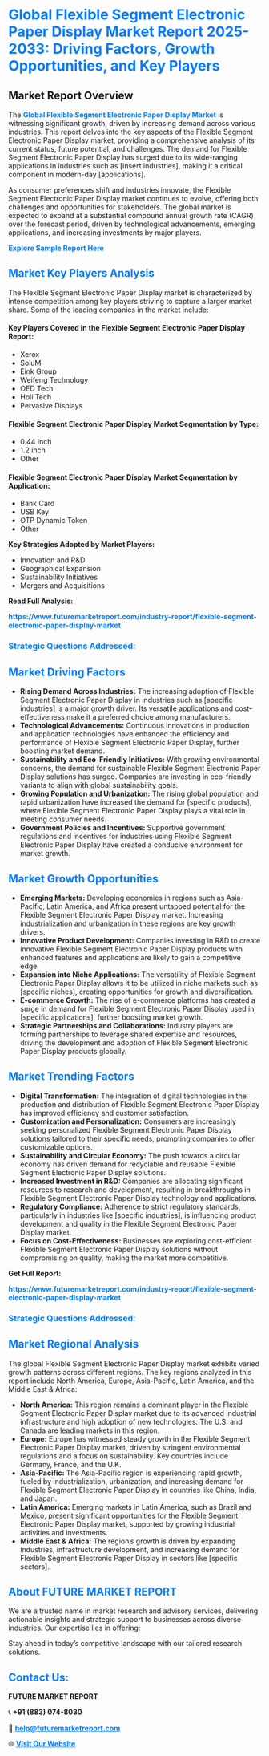 <h1 style="color: #007BFF;">Global Flexible Segment Electronic Paper Display Market Report 2025-2033: Driving Factors, Growth Opportunities, and Key Players</h1>

<section id="overview">
<h2>Market Report Overview</h2>
<p>The <a href="https://www.futuremarketreport.com/industry-report/flexible-segment-electronic-paper-display-market" style="color: #007BFF; text-decoration: none;"><strong>Global Flexible Segment Electronic Paper Display Market</strong></a> is witnessing significant growth, driven by increasing demand across various industries. This report delves into the key aspects of the Flexible Segment Electronic Paper Display market, providing a comprehensive analysis of its current status, future potential, and challenges. The demand for Flexible Segment Electronic Paper Display has surged due to its wide-ranging applications in industries such as [insert industries], making it a critical component in modern-day [applications].</p>
<p>As consumer preferences shift and industries innovate, the Flexible Segment Electronic Paper Display market continues to evolve, offering both challenges and opportunities for stakeholders. The global market is expected to expand at a substantial compound annual growth rate (CAGR) over the forecast period, driven by technological advancements, emerging applications, and increasing investments by major players.</p>
</section>

<section id="overview">
<p><a href="https://www.futuremarketreport.com/request-sample/reportId=75376" style="color: #007BFF; text-decoration: none;"><strong>Explore Sample Report Here</strong></a></p>
</section>

<section id="key-players">
<h2 style="color: #007BFF;">Market Key Players Analysis</h2>
<p>The Flexible Segment Electronic Paper Display market is characterized by intense competition among key players striving to capture a larger market share. Some of the leading companies in the market include:</p>
<h4>Key Players Covered in the Flexible Segment Electronic Paper Display Report:</h4>
<ul><li>Xerox</li><li>SoluM</li><li>Eink Group</li><li>Weifeng Technology</li><li>OED Tech</li><li>Holi Tech</li><li>Pervasive Displays</li></ul>
<h4>Flexible Segment Electronic Paper Display Market Segmentation by Type:</h4>
<ul><li>0.44 inch</li><li>1.2 inch</li><li>Other</li></ul>

<h4>Flexible Segment Electronic Paper Display Market Segmentation by Application:</h4>
<ul><li>Bank Card</li><li>USB Key</li><li>OTP Dynamic Token</li><li>Other</li></ul>
<p><strong>Key Strategies Adopted by Market Players:</strong></p>
<ul>
<li>Innovation and R&D</li>
<li>Geographical Expansion</li>
<li>Sustainability Initiatives</li>
<li>Mergers and Acquisitions</li>
</ul>
</section>

<section>
<p><strong>Read Full Analysis: </strong></p><a href="https://www.futuremarketreport.com/industry-report/flexible-segment-electronic-paper-display-market" style="color: #007BFF; text-decoration: none;"><strong>https://www.futuremarketreport.com/industry-report/flexible-segment-electronic-paper-display-market</strong></a>
<h3 style="color: #007BFF;">Strategic Questions Addressed:</h3>
</section>

<section id="driving-factors">
<h2 style="color: #007BFF;">Market Driving Factors</h2>
<ul>
<li><strong>Rising Demand Across Industries:</strong> The increasing adoption of Flexible Segment Electronic Paper Display in industries such as [specific industries] is a major growth driver. Its versatile applications and cost-effectiveness make it a preferred choice among manufacturers.</li>
<li><strong>Technological Advancements:</strong> Continuous innovations in production and application technologies have enhanced the efficiency and performance of Flexible Segment Electronic Paper Display, further boosting market demand.</li>
<li><strong>Sustainability and Eco-Friendly Initiatives:</strong> With growing environmental concerns, the demand for sustainable Flexible Segment Electronic Paper Display solutions has surged. Companies are investing in eco-friendly variants to align with global sustainability goals.</li>
<li><strong>Growing Population and Urbanization:</strong> The rising global population and rapid urbanization have increased the demand for [specific products], where Flexible Segment Electronic Paper Display plays a vital role in meeting consumer needs.</li>
<li><strong>Government Policies and Incentives:</strong> Supportive government regulations and incentives for industries using Flexible Segment Electronic Paper Display have created a conducive environment for market growth.</li>
</ul>
</section>

<section id="growth-opportunities">
<h2 style="color: #007BFF;">Market Growth Opportunities</h2>
<ul>
<li><strong>Emerging Markets:</strong> Developing economies in regions such as Asia-Pacific, Latin America, and Africa present untapped potential for the Flexible Segment Electronic Paper Display market. Increasing industrialization and urbanization in these regions are key growth drivers.</li>
<li><strong>Innovative Product Development:</strong> Companies investing in R&D to create innovative Flexible Segment Electronic Paper Display products with enhanced features and applications are likely to gain a competitive edge.</li>
<li><strong>Expansion into Niche Applications:</strong> The versatility of Flexible Segment Electronic Paper Display allows it to be utilized in niche markets such as [specific niches], creating opportunities for growth and diversification.</li>
<li><strong>E-commerce Growth:</strong> The rise of e-commerce platforms has created a surge in demand for Flexible Segment Electronic Paper Display used in [specific applications], further boosting market growth.</li>
<li><strong>Strategic Partnerships and Collaborations:</strong> Industry players are forming partnerships to leverage shared expertise and resources, driving the development and adoption of Flexible Segment Electronic Paper Display products globally.</li>
</ul>
</section>

<section id="trending-factors">
<h2 style="color: #007BFF;">Market Trending Factors</h2>
<ul>
<li><strong>Digital Transformation:</strong> The integration of digital technologies in the production and distribution of Flexible Segment Electronic Paper Display has improved efficiency and customer satisfaction.</li>
<li><strong>Customization and Personalization:</strong> Consumers are increasingly seeking personalized Flexible Segment Electronic Paper Display solutions tailored to their specific needs, prompting companies to offer customizable options.</li>
<li><strong>Sustainability and Circular Economy:</strong> The push towards a circular economy has driven demand for recyclable and reusable Flexible Segment Electronic Paper Display solutions.</li>
<li><strong>Increased Investment in R&D:</strong> Companies are allocating significant resources to research and development, resulting in breakthroughs in Flexible Segment Electronic Paper Display technology and applications.</li>
<li><strong>Regulatory Compliance:</strong> Adherence to strict regulatory standards, particularly in industries like [specific industries], is influencing product development and quality in the Flexible Segment Electronic Paper Display market.</li>
<li><strong>Focus on Cost-Effectiveness:</strong> Businesses are exploring cost-efficient Flexible Segment Electronic Paper Display solutions without compromising on quality, making the market more competitive.</li>
</ul>
</section>

<section>
<p><strong>Get Full Report: </strong></p><a href="https://www.futuremarketreport.com/industry-report/flexible-segment-electronic-paper-display-market" style="color: #007BFF; text-decoration: none;"><strong>https://www.futuremarketreport.com/industry-report/flexible-segment-electronic-paper-display-market</strong></a>
<h3 style="color: #007BFF;">Strategic Questions Addressed:</h3>
</section>


<section id="regional-analysis">
<h2 style="color: #007BFF;">Market Regional Analysis</h2>
<p>The global Flexible Segment Electronic Paper Display market exhibits varied growth patterns across different regions. The key regions analyzed in this report include North America, Europe, Asia-Pacific, Latin America, and the Middle East & Africa:</p>
<ul>
<li><strong>North America:</strong> This region remains a dominant player in the Flexible Segment Electronic Paper Display market due to its advanced industrial infrastructure and high adoption of new technologies. The U.S. and Canada are leading markets in this region.</li>
<li><strong>Europe:</strong> Europe has witnessed steady growth in the Flexible Segment Electronic Paper Display market, driven by stringent environmental regulations and a focus on sustainability. Key countries include Germany, France, and the U.K.</li>
<li><strong>Asia-Pacific:</strong> The Asia-Pacific region is experiencing rapid growth, fueled by industrialization, urbanization, and increasing demand for Flexible Segment Electronic Paper Display in countries like China, India, and Japan.</li>
<li><strong>Latin America:</strong> Emerging markets in Latin America, such as Brazil and Mexico, present significant opportunities for the Flexible Segment Electronic Paper Display market, supported by growing industrial activities and investments.</li>
<li><strong>Middle East & Africa:</strong> The region’s growth is driven by expanding industries, infrastructure development, and increasing demand for Flexible Segment Electronic Paper Display in sectors like [specific sectors].</li>
</ul>
</section>

<footer>
<h2 style="color: #007BFF;">About FUTURE MARKET REPORT</h2>
<p>We are a trusted name in market research and advisory services, delivering actionable insights and strategic support to businesses across diverse industries. Our expertise lies in offering:</p>

<p>Stay ahead in today’s competitive landscape with our tailored research solutions.</p>

<h2 style="color: #007BFF;">Contact Us:</h2>
<p><strong>FUTURE MARKET REPORT</strong></p>
<p>📞 <strong>+91 (883) 074-8030</strong></p>
<p>📧 <strong><a href="mailto:help@futuremarketreport.com" style="color: #007BFF;">help@futuremarketreport.com</a></strong></p>
<p>🌐 <strong><a href="https://www.futuremarketreport.com/" style="color: #007BFF;">Visit Our Website</a></strong></p>
</footer>